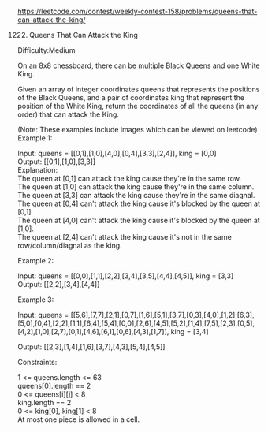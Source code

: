 https://leetcode.com/contest/weekly-contest-158/problems/queens-that-can-attack-the-king/

1222. Queens That Can Attack the King  

Difficulty:Medium  

On an 8x8 chessboard, there can be multiple Black Queens and one White King.

Given an array of integer coordinates queens that represents the positions of the Black Queens, and a pair of coordinates king that represent the position of the White King, return the coordinates of all the queens (in any order) that can attack the King.

 
(Note: These examples include images which can be viewed on leetcode)  
Example 1:

Input: queens = [[0,1],[1,0],[4,0],[0,4],[3,3],[2,4]], king = [0,0]  
Output: [[0,1],[1,0],[3,3]]  
Explanation:    
The queen at [0,1] can attack the king cause they're in the same row.  
The queen at [1,0] can attack the king cause they're in the same column.  
The queen at [3,3] can attack the king cause they're in the same diagnal.  
The queen at [0,4] can't attack the king cause it's blocked by the queen at [0,1].  
The queen at [4,0] can't attack the king cause it's blocked by the queen at [1,0].  
The queen at [2,4] can't attack the king cause it's not in the same row/column/diagnal as the king.  


Example 2:

Input: queens = [[0,0],[1,1],[2,2],[3,4],[3,5],[4,4],[4,5]], king = [3,3]  
Output: [[2,2],[3,4],[4,4]]  


Example 3:  

Input: queens = [[5,6],[7,7],[2,1],[0,7],[1,6],[5,1],[3,7],[0,3],[4,0],[1,2],[6,3],[5,0],[0,4],[2,2],[1,1],[6,4],[5,4],[0,0],[2,6],[4,5],[5,2],[1,4],[7,5],[2,3],[0,5],[4,2],[1,0],[2,7],[0,1],[4,6],[6,1],[0,6],[4,3],[1,7]], king = [3,4]

Output: [[2,3],[1,4],[1,6],[3,7],[4,3],[5,4],[4,5]]  
 

Constraints:  

1 <= queens.length <= 63  
queens[0].length == 2  
0 <= queens[i][j] < 8  
king.length == 2  
0 <= king[0], king[1] < 8  
At most one piece is allowed in a cell.  
